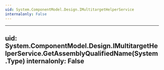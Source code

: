 ```yaml
---
uid: System.ComponentModel.Design.IMultitargetHelperService
internalonly: False
---
```


---
uid: System.ComponentModel.Design.IMultitargetHelperService.GetAssemblyQualifiedName(System.Type)
internalonly: False
---

